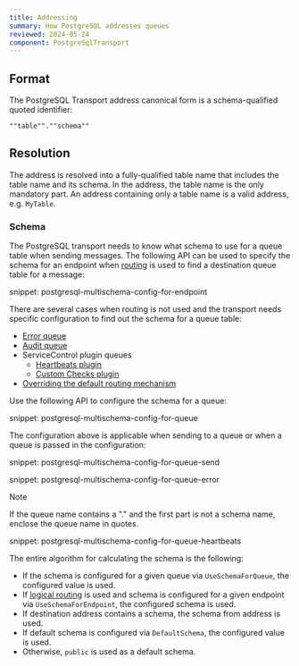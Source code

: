```yaml
---
title: Addressing
summary: How PostgreSQL addresses queues
reviewed: 2024-05-24
component: PostgreSqlTransport
---
```


## Format

The PostgreSQL Transport address canonical form is a schema-qualified quoted identifier:

```
""table"".""schema""
```

## Resolution

The address is resolved into a fully-qualified table name that includes the table name and its schema. In the address, the table name is the only mandatory part. An address containing only a table name is a valid address, e.g. `MyTable`.

### Schema

The PostgreSQL transport needs to know what schema to use for a queue table when sending messages. The following API can be used to specify the schema for an endpoint when [routing](/nservicebus/messaging/routing.md) is used to find a destination queue table for a message:

snippet: postgresql-multischema-config-for-endpoint

There are several cases when routing is not used and the transport needs specific configuration to find out the schema for a queue table:

- [Error queue](/nservicebus/recoverability/configure-error-handling.md#configure-the-error-queue-address)
- [Audit queue](/nservicebus/operations/auditing.md#configuring-auditing)
- ServiceControl plugin queues
  - [Heartbeats plugin](/monitoring/heartbeats/install-plugin.md)
  - [Custom Checks plugin](/monitoring/custom-checks/install-plugin.md)
- [Overriding the default routing mechanism](/nservicebus/messaging/send-a-message.md#overriding-the-default-routing)

Use the following API to configure the schema for a queue:

snippet: postgresql-multischema-config-for-queue

The configuration above is applicable when sending to a queue or when a queue is passed in the configuration:

snippet: postgresql-multischema-config-for-queue-send

snippet: postgresql-multischema-config-for-queue-error

> [!NOTE]
> If the queue name contains a "." and the first part is not a schema name, enclose the queue name in quotes.

snippet: postgresql-multischema-config-for-queue-heartbeats

The entire algorithm for calculating the schema is the following:

* If the schema is configured for a given queue via `UseSchemaForQueue`, the configured value is used.
* If [logical routing](/nservicebus/messaging/routing.md#command-routing) is used and schema is configured for a given endpoint via `UseSchemaForEndpoint`, the configured schema is used.
* If destination address contains a schema, the schema from address is used.
* If default schema is configured via `DefaultSchema`, the configured value is used.
* Otherwise, `public` is used as a default schema.
